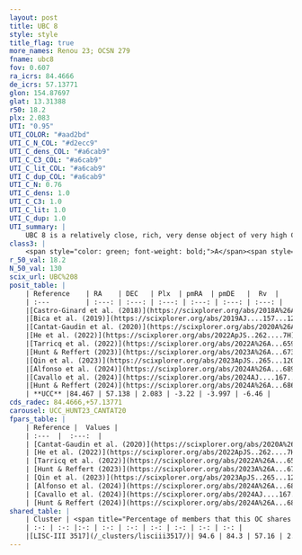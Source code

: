 ```yaml
---
layout: post
title: UBC 8
style: style
title_flag: true
more_names: Renou 23; OCSN 279
fname: ubc8
fov: 0.607
ra_icrs: 84.4666
de_icrs: 57.13771
glon: 154.87697
glat: 13.31388
r50: 18.2
plx: 2.083
UTI: "0.95"
UTI_COLOR: "#aad2bd"
UTI_C_N_COL: "#d2ecc9"
UTI_C_dens_COL: "#a6cab9"
UTI_C_C3_COL: "#a6cab9"
UTI_C_lit_COL: "#a6cab9"
UTI_C_dup_COL: "#a6cab9"
UTI_C_N: 0.76
UTI_C_dens: 1.0
UTI_C_C3: 1.0
UTI_C_lit: 1.0
UTI_C_dup: 1.0
UTI_summary: |
    UBC 8 is a relatively close, rich, very dense object of very high C3 quality. It is very well-studied in the literature. This object shares a large percentage of members with a later reported entry.
class3: |
    <span style="color: green; font-weight: bold;">A</span><span style="color: green; font-weight: bold;">A</span>
r_50_val: 18.2
N_50_val: 130
scix_url: UBC%208
posit_table: |
    | Reference    | RA    | DEC   | Plx  | pmRA  | pmDE   |  Rv  |
    | :---         | :---: | :---: | :---: | :---: | :---: | :---: |
    |[Castro-Ginard et al. (2018)](https://scixplorer.org/abs/2018A%26A...618A..59C) | 84.37 | 57.163 | 2.052 | -3.149 | -3.999 | -5.96 |
    |[Bica et al. (2019)](https://scixplorer.org/abs/2019AJ....157...12B) | 84.398 | 57.174 | -- | -- | -- | -- |
    |[Cantat-Gaudin et al. (2020)](https://scixplorer.org/abs/2020A%26A...640A...1C) | 84.519 | 57.124 | 2.052 | -3.149 | -3.989 | -- |
    |[He et al. (2022)](https://scixplorer.org/abs/2022ApJS..262....7H) | 84.456 | 57.145 | 2.087 | -3.239 | -3.992 | -- |
    |[Tarricq et al. (2022)](https://scixplorer.org/abs/2022A%26A...659A..59T) | 84.592 | 57.136 | 2.086 | -3.224 | -4.004 | -- |
    |[Hunt & Reffert (2023)](https://scixplorer.org/abs/2023A%26A...673A.114H) | 84.526 | 57.108 | 2.07 | -3.255 | -3.989 | -6.626 |
    |[Qin et al. (2023)](https://scixplorer.org/abs/2023ApJS..265...12Q) | 84.47 | 57.14 | 2.09 | -3.25 | -4.01 | -6.11 |
    |[Alfonso et al. (2024)](https://scixplorer.org/abs/2024A%26A...689A..18A) | 84.485 | 57.155 | 2.046 | -3.231 | -3.988 | -- |
    |[Cavallo et al. (2024)](https://scixplorer.org/abs/2024AJ....167...12C) | 84.421 | 57.16 | 2.082 | -- | -- | -- |
    |[Hunt & Reffert (2024)](https://scixplorer.org/abs/2024A%26A...686A..42H) | 84.526 | 57.108 | 2.07 | -3.255 | -3.989 | -6.626 |
    | **UCC** |84.467 | 57.138 | 2.083 | -3.22 | -3.997 | -6.46 | 
cds_radec: 84.4666,+57.13771
carousel: UCC_HUNT23_CANTAT20
fpars_table: |
    | Reference |  Values |
    | :---  |  :---:  |
    | [Cantat-Gaudin et al. (2020)](https://scixplorer.org/abs/2020A%26A...640A...1C) | `AVNN=0.79, DMNN=8.49, AgeNN=8.7` |
    | [He et al. (2022)](https://scixplorer.org/abs/2022ApJS..262....7H) | `A0=1.3, logAge=8.15` |
    | [Tarricq et al. (2022)](https://scixplorer.org/abs/2022A%26A...659A..59T) | `Dist=492, logAgeNN=8.71` |
    | [Hunt & Reffert (2023)](https://scixplorer.org/abs/2023A%26A...673A.114H) | `AV50=1.077, diffAV50=1.378, MOD50=8.302, logAge50=8.296` |
    | [Qin et al. (2023)](https://scixplorer.org/abs/2023ApJS..265...12Q) | `E(B-V)=0.41, m-M=9.47, logt=8.2` |
    | [Alfonso et al. (2024)](https://scixplorer.org/abs/2024A%26A...689A..18A) | `AV=0.78957, MOD=8.48953, logAge=8.77878, Z=-0.1147` |
    | [Cavallo et al. (2024)](https://scixplorer.org/abs/2024AJ....167...12C) | `AV50=1.09, dMod50=8.51, logAge50=7.97, [Fe/H]50=0.29` |
    | [Hunt & Reffert (2024)](https://scixplorer.org/abs/2024A%26A...686A..42H) | `MassJ=402.910` |
shared_table: |
    | Cluster | <span title="Percentage of members that this OC shares with the ones listed">%</span>   | RA   | DEC   | Plx   | pmRA  | pmDE  | Rv | UTI |
    | :-: | :-: |:-: | :-: | :-: | :-: | :-: | :-: | :-: |
    |[LISC-III 3517](/_clusters/lisciii3517/)| 94.6 | 84.3 | 57.16 | 2.07 | -3.16 | -3.93 | -6.33 |0.29 |
---
```

